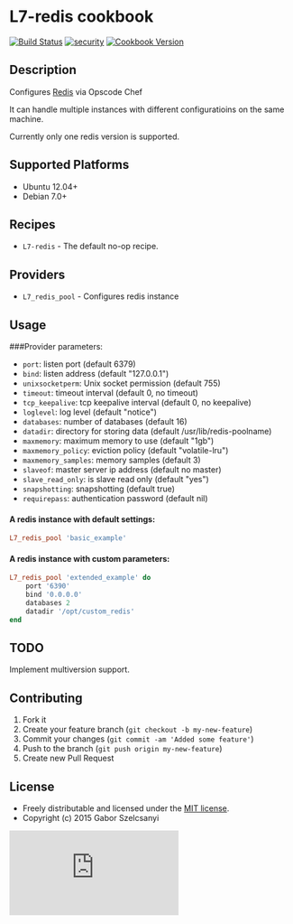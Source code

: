 # L7-redis cookbook
[![Build Status](https://travis-ci.org/szelcsanyi/chef-redis.svg?branch=master)](https://travis-ci.org/szelcsanyi/chef-redis)
[![security](https://hakiri.io/github/szelcsanyi/chef-redis/master.svg)](https://hakiri.io/github/szelcsanyi/chef-redis/master)
[![Cookbook Version](https://img.shields.io/cookbook/v/L7-redis.svg?style=flat)](https://supermarket.chef.io/cookbooks/L7-redis)

## Description

Configures [Redis](http://redis.io/) via Opscode Chef

It can handle multiple instances with different configuratioins on the same machine.

Currently only one redis version is supported.

## Supported Platforms

* Ubuntu 12.04+
* Debian 7.0+

## Recipes

* `L7-redis` - The default no-op recipe.

## Providers
* `L7_redis_pool` - Configures redis instance

## Usage
###Provider parameters:

* `port`: listen port (default 6379)
* `bind`: listen address (default "127.0.0.1")
* `unixsocketperm`: Unix socket permission (default 755)
* `timeout`: timeout interval (default 0, no timeout)
* `tcp_keepalive`: tcp keepalive interval (default 0, no keepalive)
* `loglevel`: log level (default "notice")
* `databases`: number of databases (default 16)
* `datadir`: directory for storing data (default /usr/lib/redis-poolname)
* `maxmemory`: maximum memory to use (default "1gb")
* `maxmemory_policy`: eviction policy (default "volatile-lru")
* `maxmemory_samples`: memory samples (default 3)
* `slaveof`: master server ip address (default no master)
* `slave_read_only`: is slave read only (default "yes")
* `snapshotting`: snapshotting (default true)
* `requirepass`: authentication password (default nil)


#### A redis instance with default settings:
```ruby
L7_redis_pool 'basic_example'
```

#### A redis instance with custom parameters:
```ruby
L7_redis_pool 'extended_example' do
    port '6390'
    bind '0.0.0.0'
    databases 2
    datadir '/opt/custom_redis'
end
```

## TODO
Implement multiversion support.

## Contributing

1. Fork it
2. Create your feature branch (`git checkout -b my-new-feature`)
3. Commit your changes (`git commit -am 'Added some feature'`)
4. Push to the branch (`git push origin my-new-feature`)
5. Create new Pull Request

## License

* Freely distributable and licensed under the [MIT license](http://szelcsanyi.mit-license.org/2015/license.html).
* Copyright (c) 2015 Gabor Szelcsanyi

[![image](https://ga-beacon.appspot.com/UA-56493884-1/chef-redis/README.md)](https://github.com/szelcsanyi/chef-redis)
